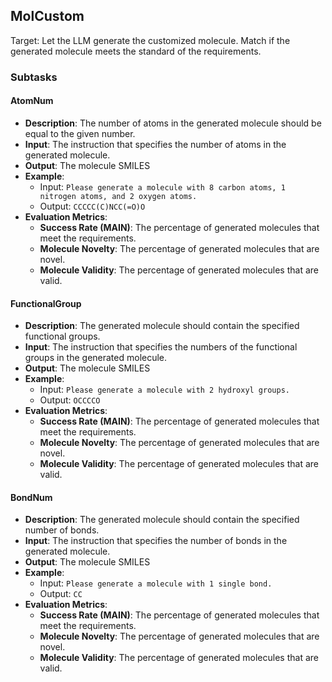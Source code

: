 ## MolCustom
Target: Let the LLM generate the customized molecule. Match if the generated molecule meets the standard of the requirements.

### Subtasks

#### AtomNum
- **Description**: The number of atoms in the generated molecule should be equal to the given number.   
- **Input**: The instruction that specifies the number of atoms in the generated molecule.
- **Output**: The molecule SMILES
- **Example**: 
  - Input: `Please generate a molecule with 8 carbon atoms, 1 nitrogen atoms, and 2 oxygen atoms.`
  - Output: `CCCCC(C)NCC(=O)O`
- **Evaluation Metrics**: 
  - **Success Rate (MAIN)**: The percentage of generated molecules that meet the requirements. 
  - **Molecule Novelty**: The percentage of generated molecules that are novel.
  - **Molecule Validity**: The percentage of generated molecules that are valid.

#### FunctionalGroup
- **Description**: The generated molecule should contain the specified functional groups.
- **Input**: The instruction that specifies the numbers of the functional groups in the generated molecule.
- **Output**: The molecule SMILES
- **Example**: 
  - Input: `Please generate a molecule with 2 hydroxyl groups.`
  - Output: `OCCCCO`
- **Evaluation Metrics**:
    - **Success Rate (MAIN)**: The percentage of generated molecules that meet the requirements. 
    - **Molecule Novelty**: The percentage of generated molecules that are novel.
    - **Molecule Validity**: The percentage of generated molecules that are valid.

#### BondNum
- **Description**: The generated molecule should contain the specified number of bonds.
- **Input**: The instruction that specifies the number of bonds in the generated molecule.
- **Output**: The molecule SMILES
- **Example**: 
  - Input: `Please generate a molecule with 1 single bond.`
  - Output: `CC`
- **Evaluation Metrics**:
    - **Success Rate (MAIN)**: The percentage of generated molecules that meet the requirements. 
    - **Molecule Novelty**: The percentage of generated molecules that are novel.
    - **Molecule Validity**: The percentage of generated molecules that are valid.